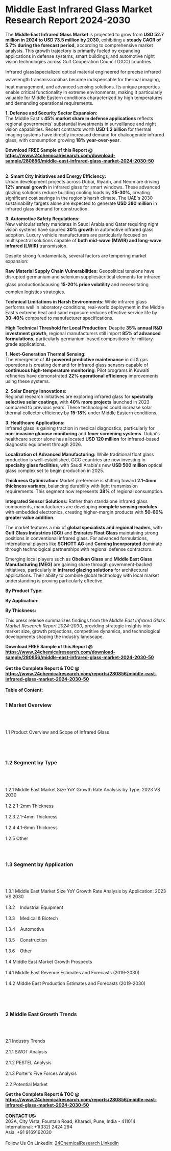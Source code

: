<h1>Middle East Infrared Glass Market Research Report 2024-2030</h1><p>The <strong>Middle East Infrared Glass Market</strong> is projected to grow from <strong>USD 52.7 million in 2024 to USD 73.5 million by 2030</strong>, exhibiting a <strong>steady CAGR of 5.7% during the forecast period</strong>, according to comprehensive market analysis. This growth trajectory is primarily fueled by expanding applications in defense systems, smart buildings, and automotive night vision technologies across Gulf Cooperation Council (GCC) countries.</p><p>Infrared glassâspecialized optical material engineered for precise infrared wavelength transmissionâhas become indispensable for thermal imaging, heat management, and advanced sensing solutions. Its unique properties enable critical functionality in extreme environments, making it particularly valuable for Middle Eastern conditions characterized by high temperatures and demanding operational requirements.</p><p><strong>1. Defense and Security Sector Expansion:</strong><br>
The Middle East's <strong>45% market share in defense applications</strong> reflects regional governments' substantial investments in surveillance and night vision capabilities. Recent contracts worth <strong>USD 1.2 billion</strong> for thermal imaging systems have directly increased demand for chalcogenide infrared glass, with consumption growing <strong>18% year-over-year</strong>.</p><div><b>Download FREE Sample of this Report @ 
            <a href="https://www.24chemicalresearch.com/download-sample/280856/middle-east-infrared-glass-market-2024-2030-50">
            https://www.24chemicalresearch.com/download-sample/280856/middle-east-infrared-glass-market-2024-2030-50</a></b></div><br><p><strong>2. Smart City Initiatives and Energy Efficiency:</strong><br>
Urban development projects across Dubai, Riyadh, and Neom are driving <strong>12% annual growth</strong> in infrared glass for smart windows. These advanced glazing solutions reduce building cooling loads by <strong>25-30%</strong>, creating significant cost savings in the region's harsh climate. The UAE's 2030 sustainability targets alone are expected to generate <strong>USD 380 million</strong> in infrared glass demand for construction.</p><p><strong>3. Automotive Safety Regulations:</strong><br>
New vehicular safety mandates in Saudi Arabia and Qatar requiring night vision systems have spurred <strong>30% growth</strong> in automotive infrared glass adoption. Luxury vehicle manufacturers are particularly focused on multispectral solutions capable of <strong>both mid-wave (MWIR) and long-wave infrared (LWIR)</strong> transmission.</p><p>Despite strong fundamentals, several factors are tempering market expansion:</p><p><strong>Raw Material Supply Chain Vulnerabilities:</strong> Geopolitical tensions have disrupted germanium and selenium suppliesâcritical elements for infrared glass productionâcausing <strong>15-20% price volatility</strong> and necessitating complex logistics strategies.</p><p><strong>Technical Limitations in Harsh Environments:</strong> While infrared glass performs well in laboratory conditions, real-world deployment in the Middle East's extreme heat and sand exposure reduces effective service life by <strong>30-40%</strong> compared to manufacturer specifications.</p><p><strong>High Technical Threshold for Local Production:</strong> Despite <strong>35% annual R&amp;D investment growth</strong>, regional manufacturers still import <strong>85% of advanced formulations</strong>, particularly germanium-based compositions for military-grade applications.</p><p><strong>1. Next-Generation Thermal Sensing:</strong><br>
The emergence of <strong>AI-powered predictive maintenance</strong> in oil &amp; gas operations is creating demand for infrared glass sensors capable of <strong>continuous high-temperature monitoring</strong>. Pilot programs in Kuwaiti refineries have demonstrated <strong>22% operational efficiency</strong> improvements using these systems.</p><p><strong>2. Solar Energy Innovations:</strong><br>
Regional research initiatives are exploring infrared glass for <strong>spectrally selective solar coatings</strong>, with <strong>40% more projects</strong> launched in 2023 compared to previous years. These technologies could increase solar thermal collector efficiency by <strong>15-18%</strong> under Middle Eastern conditions.</p><p><strong>3. Healthcare Applications:</strong><br>
Infrared glass is gaining traction in medical diagnostics, particularly for <strong>non-invasive glucose monitoring</strong> and <strong>fever screening systems</strong>. Dubai's healthcare sector alone has allocated <strong>USD 120 million</strong> for infrared-based diagnostic equipment through 2026.</p><p><strong>Localization of Advanced Manufacturing:</strong> While traditional float glass production is well-established, GCC countries are now investing in <strong>specialty glass facilities</strong>, with Saudi Arabia's new <strong>USD 500 million</strong> optical glass complex set to begin production in 2025.</p><p><strong>Thickness Optimization:</strong> Market preference is shifting toward <strong>2.1-4mm thickness variants</strong>, balancing durability with light transmission requirements. This segment now represents <strong>38%</strong> of regional consumption.</p><p><strong>Integrated Sensor Solutions:</strong> Rather than standalone infrared glass components, manufacturers are developing <strong>complete sensing modules</strong> with embedded electronics, creating higher-margin products with <strong>50-60% greater value addition</strong>.</p><p>The market features a mix of <strong>global specialists and regional leaders</strong>, with <strong>Gulf Glass Industries (GGI)</strong> and <strong>Emirates Float Glass</strong> maintaining strong positions in conventional infrared glass. For advanced formulations, international players like <strong>SCHOTT AG</strong> and <strong>Corning Incorporated</strong> dominate through technological partnerships with regional defense contractors.</p><p>Emerging local players such as <strong>Obeikan Glass</strong> and <strong>Middle East Glass Manufacturing (MEG)</strong> are gaining share through government-backed initiatives, particularly in <strong>infrared glazing solutions</strong> for architectural applications. Their ability to combine global technology with local market understanding is proving particularly effective.</p><p><strong>By Product Type:</strong></p><p><strong>By Application:</strong></p><p><strong>By Thickness:</strong></p><p>This press release summarizes findings from the <em>Middle East Infrared Glass Market Research Report 2024-2030</em>, providing strategic insights into market size, growth projections, competitive dynamics, and technological developments shaping the industry landscape.</p><div><b>Download FREE Sample of this Report @ 
            <a href="https://www.24chemicalresearch.com/download-sample/280856/middle-east-infrared-glass-market-2024-2030-50">
            https://www.24chemicalresearch.com/download-sample/280856/middle-east-infrared-glass-market-2024-2030-50</a></b></div><br><div><b>Get the Complete Report & TOC @ 
            <a href="https://www.24chemicalresearch.com/reports/280856/middle-east-infrared-glass-market-2024-2030-50">
            https://www.24chemicalresearch.com/reports/280856/middle-east-infrared-glass-market-2024-2030-50</a></b></div><br>
            <b>Table of Content:</b><p><h2><span style="font-size:16px"><strong>1 Market Overview&nbsp;&nbsp; &nbsp;</strong></span></h2><br />
<br />
<p>1.1 Product Overview and Scope of Infrared Glass&nbsp;</p><br />
<br />
<h2><strong><span style="font-size:16px">1.2 Segment by Type&nbsp;&nbsp; &nbsp;</span></strong></h2><br />
<br />
<p>1.2.1 Middle East Market Size YoY Growth Rate Analysis by Type: 2023 VS 2030&nbsp;&nbsp; &nbsp;<br /><br />
1.2.2 1-2mm Thickness&nbsp;&nbsp; &nbsp;<br /><br />
1.2.3 2.1-4mm Thickness<br /><br />
1.2.4 4.1-6mm Thickness<br /><br />
1.2.5 Other<br /><br />
<br />
<h2><span style="font-size:16px"><strong>1.3 Segment by Application&nbsp;&nbsp;</strong></span></h2><br />
<br />
<p>1.3.1 Middle East Market Size YoY Growth Rate Analysis by Application: 2023 VS 2030&nbsp;&nbsp; &nbsp;<br /><br />
1.3.2&nbsp;&nbsp; &nbsp;Industrial Equipment<br /><br />
1.3.3&nbsp;&nbsp; &nbsp;Medical & Biotech<br /><br />
1.3.4&nbsp;&nbsp; &nbsp;Automotive<br /><br />
1.3.5&nbsp;&nbsp; &nbsp;Construction<br /><br />
1.3.6&nbsp;&nbsp; &nbsp;Other<br /><br />
1.4 Middle East Market Growth Prospects&nbsp;&nbsp; &nbsp;<br /><br />
1.4.1 Middle East Revenue Estimates and Forecasts (2019-2030)&nbsp;&nbsp; &nbsp;<br /><br />
1.4.2 Middle East Production Estimates and Forecasts (2019-2030)&nbsp;&nbsp;</p><br />
<br />
<h2><span style="font-size:16px"><strong>2 Middle East Growth Trends&nbsp;&nbsp; &nbsp;</strong></span></h2><br />
<br />
<p>2.1 Industry Trends&nbsp;&nbsp; &nbsp;<br /><br />
2.1.1 SWOT Analysis&nbsp;&nbsp; &nbsp;<br /><br />
2.1.2 PESTEL Analysis&nbsp;&nbsp; &nbsp;<br /><br />
2.1.3 Porter&rsquo;s Five Forces Analysis&nbsp;&nbsp; &nbsp;<br /><br />
2.2 Potential Market</p><div><b>Get the Complete Report & TOC @ 
            <a href="https://www.24chemicalresearch.com/reports/280856/middle-east-infrared-glass-market-2024-2030-50">
            https://www.24chemicalresearch.com/reports/280856/middle-east-infrared-glass-market-2024-2030-50</a></b></div><br><b>CONTACT US:</b><br>
            203A, City Vista, Fountain Road, Kharadi, Pune, India - 411014<br>
            International: +1(332) 2424 294<br>
            Asia: +91 9169162030 <br><br>
            Follow Us On LinkedIn: <a href="https://www.linkedin.com/company/24chemicalresearch/">24ChemicalResearch LinkedIn</a>